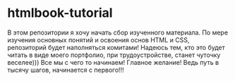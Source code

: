 # htmlbook-tutorial 
В этом репозитории я хочу начать сбор изученного материала.
По мере изучения основных понятий и освоения основ HTML и  CSS, репозиторий будет наполняться комитами!
Надеюсь тем, кто это будет читать в виде моего портфолио, при трудоустройстве, станет чуточку веселее)))
Все мы с чего то начинаем! Главное  желание! Ведь путь в тысячу шагов, начинается с первого!!! 